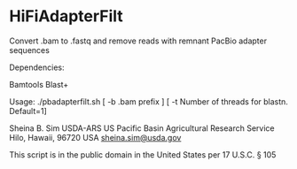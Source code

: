 # HiFiAdapterFilt
Convert .bam to .fastq and remove reads with remnant PacBio adapter sequences 

Dependencies:

Bamtools 
Blast+

Usage: ./pbadapterfilt.sh [ -b .bam prefix ] [ -t Number of threads for blastn. Default=1]

Sheina B. Sim
USDA-ARS
US Pacific Basin Agricultural Research Service
Hilo, Hawaii, 96720 USA
sheina.sim@usda.gov

This script is in the public domain in the United States per 17 U.S.C. § 105
